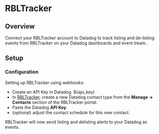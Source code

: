 # RBLTracker

## Overview

Connect your RBLTracker account to Datadog to track listing and de-listing events from RBLTracker on your Datadog dashboards and event tream..

## Setup

### Configuration

Setting up RBLTracker using webhooks:

* Create an API Key in Datadog. <span class="hidden-api-key">${api_key}</span>
* In [RBLTracker](https://rbltracker.com/), create a new Datadog contact type from the **Manage -> Contacts** section of the RBLTracker portal.
* Paste the Datadog **API Key**.
* (optional) adjust the contact schedule for this new contact.

RBLTracker will now send listing and delisting alerts to your Datadog as events. 
